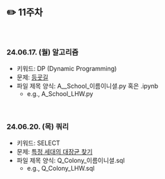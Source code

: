 ## ✏️ 11주차

</br>

### 24.06.17. (월) 알고리즘
- 키워드: DP (Dynamic Programming)
- 문제: [등굣길](https://school.programmers.co.kr/learn/courses/30/lessons/42898)
- 파일 제목 양식: A__School_이름이니셜.py 혹은 .ipynb
  - e.g., A_School_LHW.py


</br>

### 24.06.20. (목) 쿼리
- 키워드: SELECT
- 문제: [특정 세대의 대장균 찾기](https://school.programmers.co.kr/learn/courses/30/lessons/301650)
- 파일 제목 양식: Q_Colony_이름이니셜.sql
  - e.g., Q_Colony_LHW.sql

</br>
